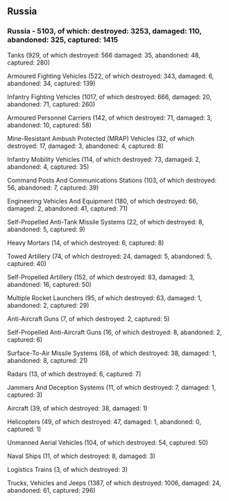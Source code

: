 
 
 ## Russia
 
 ### Russia - 5103, of which: destroyed: 3253, damaged: 110, abandoned: 325, captured: 1415

 

 

 Tanks (929, of which destroyed: 566 damaged: 35, abandoned: 48, captured: 280)

 Armoured Fighting Vehicles (522, of which destroyed: 343, damaged: 6, abandoned: 34, captured: 139)

 Infantry Fighting Vehicles (1017, of which destroyed: 666, damaged: 20, abandoned: 71, captured: 260)

 Armoured Personnel Carriers (142, of which destroyed: 71, damaged: 3, abandoned: 10, captured: 58)

 Mine-Resistant Ambush Protected (MRAP) Vehicles (32, of which destroyed: 17, damaged: 3, abandoned: 4, captured: 8)

 Infantry Mobility Vehicles (114, of which destroyed: 73, damaged: 2, abandoned: 4, captured: 35)

 Command Posts And Communications Stations (103, of which destroyed: 56, abandoned: 7, captured: 39)

 Engineering Vehicles And Equipment (180, of which destroyed: 66, damaged: 2, abandoned: 41, captured: 71)

 Self-Propelled Anti-Tank Missile Systems (22, of which destroyed: 8, abandoned: 5, captured: 9)

 Heavy Mortars (14, of which destroyed: 6, captured: 8)

 Towed Artillery (74, of which destroyed: 24, damaged: 5, abandoned: 5, captured: 40)

 Self-Propelled Artillery (152, of which destroyed: 83, damaged: 3, abandoned: 16, captured: 50)

 Multiple Rocket Launchers (95, of which destroyed: 63, damaged: 1, abandoned: 2, captured: 29)

 Anti-Aircraft Guns (7, of which destroyed: 2, captured: 5)

 Self-Propelled Anti-Aircraft Guns (16, of which destroyed: 8, abandoned: 2, captured: 6)

 Surface-To-Air Missile Systems (68, of which destroyed: 38, damaged: 1, abandoned: 8, captured: 21)

 Radars (13, of which destroyed: 6, captured: 7)

 Jammers And Deception Systems (11, of which destroyed: 7, damaged: 1, captured: 3)

 Aircraft (39, of which destroyed: 38, damaged: 1)

 Helicopters (49, of which destroyed: 47, damaged: 1, abandoned: 0, captured: 1)

 Unmanned Aerial Vehicles (104, of which destroyed: 54, captured: 50)

 Naval Ships (11, of which destroyed: 8, damaged: 3)

 Logistics Trains (3, of which destroyed: 3)

 Trucks, Vehicles and Jeeps (1387, of which destroyed: 1006, damaged: 24, abandoned: 61, captured: 296)

